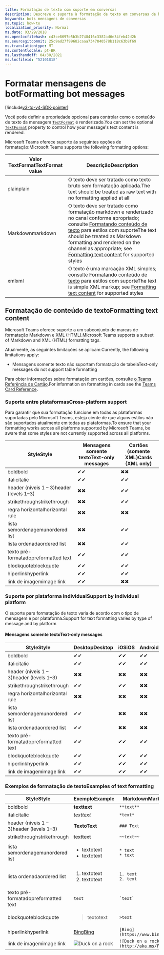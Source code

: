 ```yaml
---
title: Formatação de texto com suporte em conversas
description: Descreve o suporte à formatação de texto em conversas de bot
keywords: bots mensagens de conversas
ms.topic: how-to
localization_priority: Normal
ms.date: 03/29/2018
ms.openlocfilehash: c43ce8697e5b3b2748416c3382ad6e34feb42d2b
ms.sourcegitcommit: 25c9ad27f99682caaa7347840578b118c63b8f69
ms.translationtype: MT
ms.contentlocale: pt-BR
ms.lasthandoff: 04/30/2021
ms.locfileid: "52101818"
---
```

# <a name="formatting-bot-messages"></a><span data-ttu-id="6a125-104">Formatar mensagens de bot</span><span class="sxs-lookup"><span data-stu-id="6a125-104">Formatting bot messages</span></span>

[!include[v3-to-v4-SDK-pointer](~/includes/v3-to-v4-pointer-bots.md)]

<span data-ttu-id="6a125-105">Você pode definir a propriedade opcional para controlar como o conteúdo de texto da mensagem [`TextFormat`](https://docs.microsoft.com/bot-framework/dotnet/bot-builder-dotnet-create-messages#customizing-a-message) é renderizado.</span><span class="sxs-lookup"><span data-stu-id="6a125-105">You can set the optional [`TextFormat`](https://docs.microsoft.com/bot-framework/dotnet/bot-builder-dotnet-create-messages#customizing-a-message) property to control how your message's text content is rendered.</span></span>

<span data-ttu-id="6a125-106">Microsoft Teams oferece suporte às seguintes opções de formatação:</span><span class="sxs-lookup"><span data-stu-id="6a125-106">Microsoft Teams supports the following formatting options:</span></span>

| <span data-ttu-id="6a125-107">Valor TextFormat</span><span class="sxs-lookup"><span data-stu-id="6a125-107">TextFormat value</span></span> | <span data-ttu-id="6a125-108">Descrição</span><span class="sxs-lookup"><span data-stu-id="6a125-108">Description</span></span> |
| --- | --- |
| <span data-ttu-id="6a125-109">plain</span><span class="sxs-lookup"><span data-stu-id="6a125-109">plain</span></span> | <span data-ttu-id="6a125-110">O texto deve ser tratado como texto bruto sem formatação aplicada.</span><span class="sxs-lookup"><span data-stu-id="6a125-110">The text should be treated as raw text with no formatting applied at all</span></span> |
| <span data-ttu-id="6a125-111">Markdown</span><span class="sxs-lookup"><span data-stu-id="6a125-111">markdown</span></span> | <span data-ttu-id="6a125-112">O texto deve ser tratado como formatação markdown e renderizado no canal conforme apropriado; consulte [Formatando conteúdo de texto](#formatting-text-content) para estilos com suporte</span><span class="sxs-lookup"><span data-stu-id="6a125-112">The text should be treated as Markdown formatting and rendered on the channel as appropriate; see [Formatting text content](#formatting-text-content) for supported styles</span></span> |
| <span data-ttu-id="6a125-113">xml</span><span class="sxs-lookup"><span data-stu-id="6a125-113">xml</span></span> | <span data-ttu-id="6a125-114">O texto é uma marcação XML simples; consulte [Formatando conteúdo de texto](#formatting-text-content) para estilos com suporte</span><span class="sxs-lookup"><span data-stu-id="6a125-114">The text is simple XML markup; see [Formatting text content](#formatting-text-content) for supported styles</span></span> |

## <a name="formatting-text-content"></a><span data-ttu-id="6a125-115">Formatação de conteúdo de texto</span><span class="sxs-lookup"><span data-stu-id="6a125-115">Formatting text content</span></span>

<span data-ttu-id="6a125-116">Microsoft Teams oferece suporte a um subconjunto de marcas de formatação Markdown e XML (HTML).</span><span class="sxs-lookup"><span data-stu-id="6a125-116">Microsoft Teams supports a subset of Markdown and XML (HTML) formatting tags.</span></span>

<span data-ttu-id="6a125-117">Atualmente, as seguintes limitações se aplicam:</span><span class="sxs-lookup"><span data-stu-id="6a125-117">Currently, the following limitations apply:</span></span>

* <span data-ttu-id="6a125-118">Mensagens somente texto não suportam formatação de tabela</span><span class="sxs-lookup"><span data-stu-id="6a125-118">Text-only messages do not support table formatting</span></span>

<span data-ttu-id="6a125-119">Para obter informações sobre formatação em cartões, consulte [o Teams Referência de Cartão](~/task-modules-and-cards/cards/cards-reference.md).</span><span class="sxs-lookup"><span data-stu-id="6a125-119">For information on formatting in cards see the [Teams Card Reference](~/task-modules-and-cards/cards/cards-reference.md).</span></span>

### <a name="cross-platform-support"></a><span data-ttu-id="6a125-120">Suporte entre plataformas</span><span class="sxs-lookup"><span data-stu-id="6a125-120">Cross-platform support</span></span>

<span data-ttu-id="6a125-121">Para garantir que sua formatação funcione em todas as plataformas suportadas pelo Microsoft Teams, esteja ciente de que alguns estilos não são suportados atualmente em todas as plataformas.</span><span class="sxs-lookup"><span data-stu-id="6a125-121">To ensure that your formatting works across all platforms supported by Microsoft Teams, be aware that some styles are not currently supported across all platforms.</span></span>

| <span data-ttu-id="6a125-122">Style</span><span class="sxs-lookup"><span data-stu-id="6a125-122">Style</span></span>                     | <span data-ttu-id="6a125-123">Mensagens somente texto</span><span class="sxs-lookup"><span data-stu-id="6a125-123">Text-only messages</span></span> | <span data-ttu-id="6a125-124">Cartões (somente XML)</span><span class="sxs-lookup"><span data-stu-id="6a125-124">Cards (XML only)</span></span> |
|---------------------------|--------------------|------------------|
| <span data-ttu-id="6a125-125">bold</span><span class="sxs-lookup"><span data-stu-id="6a125-125">bold</span></span>                      | <span data-ttu-id="6a125-126">✔</span><span class="sxs-lookup"><span data-stu-id="6a125-126">✔</span></span>                  | <span data-ttu-id="6a125-127">✖</span><span class="sxs-lookup"><span data-stu-id="6a125-127">✖</span></span>                |
| <span data-ttu-id="6a125-128">italic</span><span class="sxs-lookup"><span data-stu-id="6a125-128">italic</span></span>                    | <span data-ttu-id="6a125-129">✔</span><span class="sxs-lookup"><span data-stu-id="6a125-129">✔</span></span>                  | <span data-ttu-id="6a125-130">✔</span><span class="sxs-lookup"><span data-stu-id="6a125-130">✔</span></span>                |
| <span data-ttu-id="6a125-131">header (níveis 1 &ndash; 3)</span><span class="sxs-lookup"><span data-stu-id="6a125-131">header (levels 1&ndash;3)</span></span> | <span data-ttu-id="6a125-132">✖</span><span class="sxs-lookup"><span data-stu-id="6a125-132">✖</span></span>                  | <span data-ttu-id="6a125-133">✔</span><span class="sxs-lookup"><span data-stu-id="6a125-133">✔</span></span>                |
| <span data-ttu-id="6a125-134">strikethrough</span><span class="sxs-lookup"><span data-stu-id="6a125-134">strikethrough</span></span>             | <span data-ttu-id="6a125-135">✖</span><span class="sxs-lookup"><span data-stu-id="6a125-135">✖</span></span>                  | <span data-ttu-id="6a125-136">✔</span><span class="sxs-lookup"><span data-stu-id="6a125-136">✔</span></span>                |
| <span data-ttu-id="6a125-137">regra horizontal</span><span class="sxs-lookup"><span data-stu-id="6a125-137">horizontal rule</span></span>           | <span data-ttu-id="6a125-138">✖</span><span class="sxs-lookup"><span data-stu-id="6a125-138">✖</span></span>                  | <span data-ttu-id="6a125-139">✖</span><span class="sxs-lookup"><span data-stu-id="6a125-139">✖</span></span>                |
| <span data-ttu-id="6a125-140">lista semordenagem</span><span class="sxs-lookup"><span data-stu-id="6a125-140">unordered list</span></span>            | <span data-ttu-id="6a125-141">✖</span><span class="sxs-lookup"><span data-stu-id="6a125-141">✖</span></span>                  | <span data-ttu-id="6a125-142">✔</span><span class="sxs-lookup"><span data-stu-id="6a125-142">✔</span></span>                |
| <span data-ttu-id="6a125-143">lista ordenada</span><span class="sxs-lookup"><span data-stu-id="6a125-143">ordered list</span></span>              | <span data-ttu-id="6a125-144">✖</span><span class="sxs-lookup"><span data-stu-id="6a125-144">✖</span></span>                  | <span data-ttu-id="6a125-145">✔</span><span class="sxs-lookup"><span data-stu-id="6a125-145">✔</span></span>                |
| <span data-ttu-id="6a125-146">texto pré-formatado</span><span class="sxs-lookup"><span data-stu-id="6a125-146">preformatted text</span></span>         | <span data-ttu-id="6a125-147">✔</span><span class="sxs-lookup"><span data-stu-id="6a125-147">✔</span></span>                  | <span data-ttu-id="6a125-148">✔</span><span class="sxs-lookup"><span data-stu-id="6a125-148">✔</span></span>                |
| <span data-ttu-id="6a125-149">blockquote</span><span class="sxs-lookup"><span data-stu-id="6a125-149">blockquote</span></span>                | <span data-ttu-id="6a125-150">✔</span><span class="sxs-lookup"><span data-stu-id="6a125-150">✔</span></span>                  | <span data-ttu-id="6a125-151">✔</span><span class="sxs-lookup"><span data-stu-id="6a125-151">✔</span></span>                |
| <span data-ttu-id="6a125-152">hiperlink</span><span class="sxs-lookup"><span data-stu-id="6a125-152">hyperlink</span></span>                 | <span data-ttu-id="6a125-153">✔</span><span class="sxs-lookup"><span data-stu-id="6a125-153">✔</span></span>                  | <span data-ttu-id="6a125-154">✔</span><span class="sxs-lookup"><span data-stu-id="6a125-154">✔</span></span>                |
| <span data-ttu-id="6a125-155">link de imagem</span><span class="sxs-lookup"><span data-stu-id="6a125-155">image link</span></span>                | <span data-ttu-id="6a125-156">✔</span><span class="sxs-lookup"><span data-stu-id="6a125-156">✔</span></span>                  | <span data-ttu-id="6a125-157">✖</span><span class="sxs-lookup"><span data-stu-id="6a125-157">✖</span></span>                |

### <a name="support-by-individual-platform"></a><span data-ttu-id="6a125-158">Suporte por plataforma individual</span><span class="sxs-lookup"><span data-stu-id="6a125-158">Support by individual platform</span></span>

<span data-ttu-id="6a125-159">O suporte para formatação de texto varia de acordo com o tipo de mensagem e por plataforma.</span><span class="sxs-lookup"><span data-stu-id="6a125-159">Support for text formatting varies by type of message and by platform.</span></span>

#### <a name="text-only-messages"></a><span data-ttu-id="6a125-160">Mensagens somente texto</span><span class="sxs-lookup"><span data-stu-id="6a125-160">Text-only messages</span></span>

| <span data-ttu-id="6a125-161">Style</span><span class="sxs-lookup"><span data-stu-id="6a125-161">Style</span></span>                     | <span data-ttu-id="6a125-162">Desktop</span><span class="sxs-lookup"><span data-stu-id="6a125-162">Desktop</span></span> | <span data-ttu-id="6a125-163">iOS</span><span class="sxs-lookup"><span data-stu-id="6a125-163">iOS</span></span> | <span data-ttu-id="6a125-164">Android</span><span class="sxs-lookup"><span data-stu-id="6a125-164">Android</span></span> |
|---------------------------|---------|-----|---------|
| <span data-ttu-id="6a125-165">bold</span><span class="sxs-lookup"><span data-stu-id="6a125-165">bold</span></span>                      | <span data-ttu-id="6a125-166">✔</span><span class="sxs-lookup"><span data-stu-id="6a125-166">✔</span></span>       | <span data-ttu-id="6a125-167">✔</span><span class="sxs-lookup"><span data-stu-id="6a125-167">✔</span></span>   | <span data-ttu-id="6a125-168">✔</span><span class="sxs-lookup"><span data-stu-id="6a125-168">✔</span></span>       |
| <span data-ttu-id="6a125-169">italic</span><span class="sxs-lookup"><span data-stu-id="6a125-169">italic</span></span>                    | <span data-ttu-id="6a125-170">✔</span><span class="sxs-lookup"><span data-stu-id="6a125-170">✔</span></span>       | <span data-ttu-id="6a125-171">✔</span><span class="sxs-lookup"><span data-stu-id="6a125-171">✔</span></span>   | <span data-ttu-id="6a125-172">✔</span><span class="sxs-lookup"><span data-stu-id="6a125-172">✔</span></span>       |
| <span data-ttu-id="6a125-173">header (níveis 1 &ndash; 3)</span><span class="sxs-lookup"><span data-stu-id="6a125-173">header (levels 1&ndash;3)</span></span> | <span data-ttu-id="6a125-174">✖</span><span class="sxs-lookup"><span data-stu-id="6a125-174">✖</span></span>       | <span data-ttu-id="6a125-175">✖</span><span class="sxs-lookup"><span data-stu-id="6a125-175">✖</span></span>   | <span data-ttu-id="6a125-176">✖</span><span class="sxs-lookup"><span data-stu-id="6a125-176">✖</span></span>       |
| <span data-ttu-id="6a125-177">strikethrough</span><span class="sxs-lookup"><span data-stu-id="6a125-177">strikethrough</span></span>             | <span data-ttu-id="6a125-178">✔</span><span class="sxs-lookup"><span data-stu-id="6a125-178">✔</span></span>       | <span data-ttu-id="6a125-179">✔</span><span class="sxs-lookup"><span data-stu-id="6a125-179">✔</span></span>   | <span data-ttu-id="6a125-180">✖</span><span class="sxs-lookup"><span data-stu-id="6a125-180">✖</span></span>       |
| <span data-ttu-id="6a125-181">regra horizontal</span><span class="sxs-lookup"><span data-stu-id="6a125-181">horizontal rule</span></span>           | <span data-ttu-id="6a125-182">✖</span><span class="sxs-lookup"><span data-stu-id="6a125-182">✖</span></span>       | <span data-ttu-id="6a125-183">✖</span><span class="sxs-lookup"><span data-stu-id="6a125-183">✖</span></span>   | <span data-ttu-id="6a125-184">✖</span><span class="sxs-lookup"><span data-stu-id="6a125-184">✖</span></span>       |
| <span data-ttu-id="6a125-185">lista semordenagem</span><span class="sxs-lookup"><span data-stu-id="6a125-185">unordered list</span></span>            | <span data-ttu-id="6a125-186">✔</span><span class="sxs-lookup"><span data-stu-id="6a125-186">✔</span></span>       | <span data-ttu-id="6a125-187">✖</span><span class="sxs-lookup"><span data-stu-id="6a125-187">✖</span></span>   | <span data-ttu-id="6a125-188">✖</span><span class="sxs-lookup"><span data-stu-id="6a125-188">✖</span></span>       |
| <span data-ttu-id="6a125-189">lista ordenada</span><span class="sxs-lookup"><span data-stu-id="6a125-189">ordered list</span></span>              | <span data-ttu-id="6a125-190">✔</span><span class="sxs-lookup"><span data-stu-id="6a125-190">✔</span></span>       | <span data-ttu-id="6a125-191">✖</span><span class="sxs-lookup"><span data-stu-id="6a125-191">✖</span></span>   | <span data-ttu-id="6a125-192">✖</span><span class="sxs-lookup"><span data-stu-id="6a125-192">✖</span></span>       |
| <span data-ttu-id="6a125-193">texto pré-formatado</span><span class="sxs-lookup"><span data-stu-id="6a125-193">preformatted text</span></span>         | <span data-ttu-id="6a125-194">✔</span><span class="sxs-lookup"><span data-stu-id="6a125-194">✔</span></span>       | <span data-ttu-id="6a125-195">✔</span><span class="sxs-lookup"><span data-stu-id="6a125-195">✔</span></span>   | <span data-ttu-id="6a125-196">✔</span><span class="sxs-lookup"><span data-stu-id="6a125-196">✔</span></span>       |
| <span data-ttu-id="6a125-197">blockquote</span><span class="sxs-lookup"><span data-stu-id="6a125-197">blockquote</span></span>                | <span data-ttu-id="6a125-198">✔</span><span class="sxs-lookup"><span data-stu-id="6a125-198">✔</span></span>       | <span data-ttu-id="6a125-199">✔</span><span class="sxs-lookup"><span data-stu-id="6a125-199">✔</span></span>   | <span data-ttu-id="6a125-200">✔</span><span class="sxs-lookup"><span data-stu-id="6a125-200">✔</span></span>       |
| <span data-ttu-id="6a125-201">hiperlink</span><span class="sxs-lookup"><span data-stu-id="6a125-201">hyperlink</span></span>                 | <span data-ttu-id="6a125-202">✔</span><span class="sxs-lookup"><span data-stu-id="6a125-202">✔</span></span>       | <span data-ttu-id="6a125-203">✔</span><span class="sxs-lookup"><span data-stu-id="6a125-203">✔</span></span>   | <span data-ttu-id="6a125-204">✔</span><span class="sxs-lookup"><span data-stu-id="6a125-204">✔</span></span>       |
| <span data-ttu-id="6a125-205">link de imagem</span><span class="sxs-lookup"><span data-stu-id="6a125-205">image link</span></span>                | <span data-ttu-id="6a125-206">✔</span><span class="sxs-lookup"><span data-stu-id="6a125-206">✔</span></span>       | <span data-ttu-id="6a125-207">✔</span><span class="sxs-lookup"><span data-stu-id="6a125-207">✔</span></span>   | <span data-ttu-id="6a125-208">✔</span><span class="sxs-lookup"><span data-stu-id="6a125-208">✔</span></span>       |

### <a name="examples-of-text-formatting"></a><span data-ttu-id="6a125-209">Exemplos de formatação de texto</span><span class="sxs-lookup"><span data-stu-id="6a125-209">Examples of text formatting</span></span>

| <span data-ttu-id="6a125-210">Style</span><span class="sxs-lookup"><span data-stu-id="6a125-210">Style</span></span> | <span data-ttu-id="6a125-211">Exemplo</span><span class="sxs-lookup"><span data-stu-id="6a125-211">Example</span></span> | <span data-ttu-id="6a125-212">Markdown</span><span class="sxs-lookup"><span data-stu-id="6a125-212">Markdown</span></span> | <span data-ttu-id="6a125-213">XML (HTML)</span><span class="sxs-lookup"><span data-stu-id="6a125-213">XML (HTML)</span></span> |
| --- | --- | --- | --- |
| <span data-ttu-id="6a125-214">bold</span><span class="sxs-lookup"><span data-stu-id="6a125-214">bold</span></span> | <span data-ttu-id="6a125-215">**text**</span><span class="sxs-lookup"><span data-stu-id="6a125-215">**text**</span></span> | `**text**` | `<strong>text</strong>` |
| <span data-ttu-id="6a125-216">italic</span><span class="sxs-lookup"><span data-stu-id="6a125-216">italic</span></span> | <span data-ttu-id="6a125-217">*text*</span><span class="sxs-lookup"><span data-stu-id="6a125-217">*text*</span></span> | `*text*` | `<em>text</em>` |
| <span data-ttu-id="6a125-218">header (níveis 1 &ndash; 3)</span><span class="sxs-lookup"><span data-stu-id="6a125-218">header (levels 1&ndash;3)</span></span> | <span data-ttu-id="6a125-219">**Texto**</span><span class="sxs-lookup"><span data-stu-id="6a125-219">**Text**</span></span> | `### Text` | `<h3>Text</h3>` |
| <span data-ttu-id="6a125-220">strikethrough</span><span class="sxs-lookup"><span data-stu-id="6a125-220">strikethrough</span></span> | <span data-ttu-id="6a125-221">~~text~~</span><span class="sxs-lookup"><span data-stu-id="6a125-221">~~text~~</span></span> | `~~text~~` | `<strike>text</strike>` |
| <span data-ttu-id="6a125-222">lista semordenagem</span><span class="sxs-lookup"><span data-stu-id="6a125-222">unordered list</span></span> | <ul><li><span data-ttu-id="6a125-223">texto</span><span class="sxs-lookup"><span data-stu-id="6a125-223">text</span></span></li><li><span data-ttu-id="6a125-224">texto</span><span class="sxs-lookup"><span data-stu-id="6a125-224">text</span></span></li></ul> | `* text`<br>`* text` | `<ul><li>text</li><li>text</li></ul>` |
| <span data-ttu-id="6a125-225">lista ordenada</span><span class="sxs-lookup"><span data-stu-id="6a125-225">ordered list</span></span> | <ol><li><span data-ttu-id="6a125-226">texto</span><span class="sxs-lookup"><span data-stu-id="6a125-226">text</span></span></li><li><span data-ttu-id="6a125-227">texto</span><span class="sxs-lookup"><span data-stu-id="6a125-227">text</span></span></li></ol> | `1. text`<br>`2. text` | `<ol><li>text</li><li>text</li></ol>` |
| <span data-ttu-id="6a125-228">texto pré-formatado</span><span class="sxs-lookup"><span data-stu-id="6a125-228">preformatted text</span></span> | `text` | `` `text` `` | `<pre>text</pre>` |
| <span data-ttu-id="6a125-229">blockquote</span><span class="sxs-lookup"><span data-stu-id="6a125-229">blockquote</span></span> | <blockquote><span data-ttu-id="6a125-230">texto</span><span class="sxs-lookup"><span data-stu-id="6a125-230">text</span></span></blockquote> | `>text` | `<blockquote>text</blockquote>` |
| <span data-ttu-id="6a125-231">hiperlink</span><span class="sxs-lookup"><span data-stu-id="6a125-231">hyperlink</span></span> | [<span data-ttu-id="6a125-232">Bing</span><span class="sxs-lookup"><span data-stu-id="6a125-232">Bing</span></span>](https://www.bing.com/) | `[Bing](https://www.bing.com/)` | `<a href="https://www.bing.com/">Bing</a>` |
| <span data-ttu-id="6a125-233">link de imagem</span><span class="sxs-lookup"><span data-stu-id="6a125-233">image link</span></span> | <img src="https://aka.ms/Fo983c" alt="Duck on a rock"></img> | `![Duck on a rock](http://aka.ms/Fo983c)` | `<img src="https://aka.ms/Fo983c" alt="Duck on a rock"></img>` |
